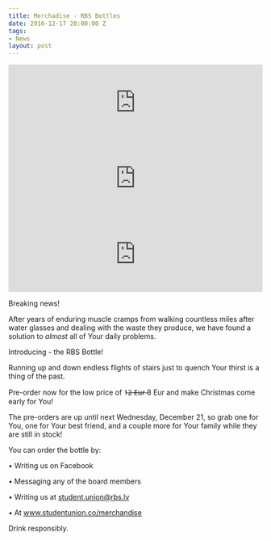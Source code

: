 ```yaml
---
title: Merchadise - RBS Bottles
date: 2016-12-17 20:00:00 Z
tags:
- News
layout: post
---
```


<iframe width="100%" height="auto" src="https://www.youtube.com/embed/vwMYTxEbKpk" frameborder="0" allowfullscreen></iframe>

<iframe width="100%" height="auto" src="https://www.youtube.com/embed/_jhMhpRtyM4" frameborder="0" allowfullscreen></iframe>

<iframe width="100%" height="auto" src="https://www.youtube.com/embed/ldieI7HUqO4" frameborder="0" allowfullscreen></iframe>

Breaking news!

After years of enduring muscle cramps from walking countless miles after water glasses and dealing with the waste they produce, we have found a solution to *almost* all of Your daily problems.

Introducing - the RBS Bottle!

Running up and down endless flights of stairs just to quench Your thirst is a thing of the past.

Pre-order now for the low price of 1̶2̶ ̶E̶u̶r̶ 8 Eur and make Christmas come early for You!

The pre-orders are up until next Wednesday, December 21, so grab one for You, one for Your best friend, and a couple more for Your family while they are still in stock!

You can order the bottle by:

• Writing us on Facebook

• Messaging any of the board members

• Writing us at student.union@rbs.lv

• At www.studentunion.co/merchandise

Drink responsibly.